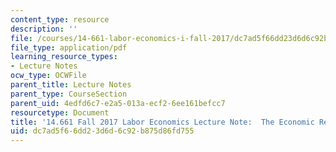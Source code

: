 ```yaml
---
content_type: resource
description: ''
file: /courses/14-661-labor-economics-i-fall-2017/dc7ad5f66dd23d6d6c92b875d86fd755_MIT14_661F17_lec_school.pdf
file_type: application/pdf
learning_resource_types:
- Lecture Notes
ocw_type: OCWFile
parent_title: Lecture Notes
parent_type: CourseSection
parent_uid: 4edfd6c7-e2a5-013a-ecf2-6ee161befcc7
resourcetype: Document
title: '14.661 Fall 2017 Labor Economics Lecture Note:  The Economic Returns to Schooling'
uid: dc7ad5f6-6dd2-3d6d-6c92-b875d86fd755
---
```

